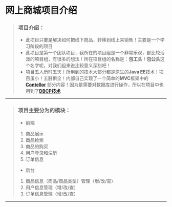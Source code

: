 # 网上商城项目介绍
> ### 项目介绍：
> * 此项目只要是解决如何把线下商品，转移到线上来销售！主要是一个学习阶段的项目
> * 此项目是第一个团队项目，我所在的项目组是一个非常乐观，都比较活泼的项目组，有很多的想法！所在项目组的名称是：**包工头**！**包公头**这个名字呢，对我们组来说比较意义深刻吧！
> * 项目五人历时五天！所用到的技术大部分都是原生的**Java EE**技术！项目虽小！五脏俱全！内部自己实现了一个简单的**MVC**框架中的[**Contellor**](https://github.com/mrhanhan/S3Project/tree/master/ArmsProject/src/com/xmbcit/xj808/arms/base/routing  "实现部分" ) 部分内容！因为是需要对数据库进行操作，所以在项目中也用到了[**DBCP技术**](https://baike.baidu.com/item/DBCP/3719546?fr=aladdin "百度百科")

-------

> ### 项目主要分为的模块：
> * 前端
> 1. 商品展示
> 2. 商品检索
> 3. 商品的购买
> 4. 用户登录和注册
> 5. 订单信息
> * 后台
> 1. 商品信息（商品/商品类型）管理（增/改/查）
> 2. 用户信息管理（增/改/查）
> 3. 订单信息管理（增/改/查）

----------
